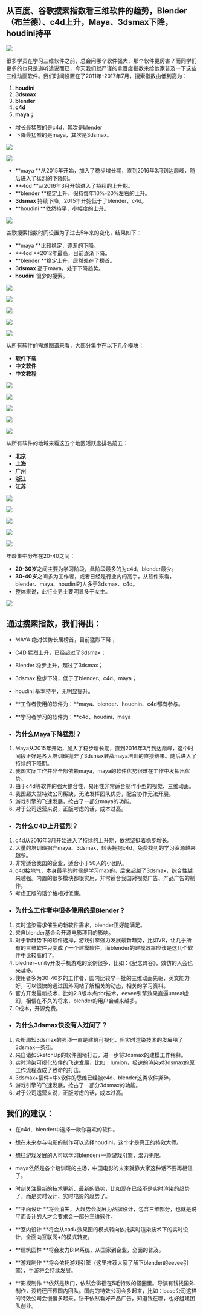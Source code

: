 

从百度、谷歌搜索指数看三维软件的趋势，Blender（布兰德）、c4d上升，Maya、3dsmax下降，houdini持平
-------------------------------------------------------------

![](http://www.bgteach.com/files/default/2017/07-09/023142e6baea872932.jpg)

很多学员在学习三维软件之前，总会问哪个软件强大，那个软件更厉害？而同学们更多的也只是道听途说而已，今天我们就严谨的拿百度指数来给他家普及一下这些三维动画软件。我们时间设置在了2011年-2017年7月，搜索指数由低到高为：

1.  **houdini**
2.  **3dsmax**
3.  **blender**
4.  **c4d**
5.  **maya；**

*   增长最猛烈的是c4d，其次是blender
*   下降最猛烈的是maya，其次是3dsmax。

![](http://www.bgteach.com/files/default/2017/07-05/150408872663265553.jpeg)

![](http://www.bgteach.com/files/default/2017/07-05/1504099454ca828573.jpeg)[![]()](http://www.bgteach.com/files/default/2017/07-09/023142e6baea872932.jpg)

*   **maya **从2015年开始，加入了稳步增长期，直到2016年3月到达巅峰，随后进入了猛烈的下降期。
*   **4cd **从2016年3月开始进入了持续的上升期。
*   **blender **稳定上升，保持每年10%-20%左右的上升。
*   **3dsmax** 持续下降，2015年开始低于了blender、c4d。
*   **houdini **依然持平，小幅度的上升。

![](http://www.bgteach.com/files/default/2017/07-09/021558e1fbef545038.jpeg)

谷歌搜索指数时间设置为了过去5年来的变化，结果如下：

*   **maya **比较稳定，逐渐的下降。
*   **4cd **2012年最高，目前逐渐下降。
*   **blender **稳定上升，居然处在了榜首。
*   **3dsmax** 高于maya，处于下降趋势。
*   **houdini** 很少的搜索。

![](http://www.bgteach.com/files/default/2017/07-05/1504099aa65d916975.jpeg)

![](http://www.bgteach.com/files/default/2017/07-05/150410a166fc851295.jpeg)

![](http://www.bgteach.com/files/default/2017/07-05/150410a7a405170746.jpeg)

![](http://www.bgteach.com/files/default/2017/07-05/150410ad6146454154.jpeg)

![](http://www.bgteach.com/files/default/2017/07-05/150411b669b9783338.jpeg)

从所有软件的需求图谱来看，大部分集中在以下几个模块：

*   **软件下载**
*   **中文软件**
*   **中文教程**

![](http://www.bgteach.com/files/default/2017/07-05/150412c3986f019577.jpeg)

![](http://www.bgteach.com/files/default/2017/07-05/150412cc4437674317.jpeg)

![](http://www.bgteach.com/files/default/2017/07-05/150413d6151b091994.jpeg)

![](http://www.bgteach.com/files/default/2017/07-05/150442a309d4917932.jpeg)

![](http://www.bgteach.com/files/default/2017/07-05/150442ac2572653321.jpeg)

从所有软件的地域来看这五个地区活跃度排名前五：

*   **北京**
*   **上海**
*   **广州**
*   **浙江**
*   **江苏**

![](http://www.bgteach.com/files/default/2017/07-05/150443b336ed139547.jpeg)

![](http://www.bgteach.com/files/default/2017/07-05/150443ba82a5715515.jpeg)

![](http://www.bgteach.com/files/default/2017/07-05/150444c20f05158830.jpeg)

![](http://www.bgteach.com/files/default/2017/07-05/150444c8eb8b368432.jpeg)

![](http://www.bgteach.com/files/default/2017/07-05/150445d10a6b956623.jpeg)

年龄集中分布在20-40之间：

*   **20-30岁**之间主要为学习阶段，此阶段最多的为c4d，blender最少。
*   **30-40岁**之间多为工作者，或者已经是行业内的高手，从软件来看，blender、maya、houdini的人多于3dsmax、c4d。
*   整体来说，此行业男士要明显多于女生。

![](http://www.bgteach.com/files/default/2017/07-05/150445d5c3d8420108.jpeg)

**通过搜索指数，我们得出：**
----------------

* MAYA 绝对优势长居榜首，目前猛烈下降；
* C4D 猛烈上升，已经超过了3dsmax；
* Blender 稳步上升，超过了3dsmax；
* 3dsmax 稳步下降，低于了blender、c4d、maya；
* houdini 基本持平，无明显提升。
* **工作者使用的软件为：**maya、blender、houdnin、c4d都有参与。
* **学习者学习的软件为：**c4d、houdini、maya

* ### **为什么Maya下降猛烈？**


1.  Maya从2015年开始，加入了稳步增长期，直到2016年3月到达巅峰，这个时间段正好是各大培训班抛弃了3dsmax转战maya培训的直接结果。随后进入了持续的下降期。
2.  我国实际工作并非全部依赖maya，maya的软件优势很难在工作中发挥出优势。
3.  由于c4d等软件的强大整合性，易用性非常适合制作小型的视觉、三维动画。
4.  我国超大型特效公司稀缺，无法发挥团队优势，配合协作无法开展。
5.  游戏引擎的飞速发展，抢占了一部分maya的功能。
6.  对于公司运营来说，正版考虑的话，成本过高。

* ### **为什么C4D上升猛烈？**


1.  c4d从2016年3月开始进入了持续的上升期，依然坚挺着稳步增长。
2.  大量的培训班摒弃maya、3dsmax，转头拥抱c4d，免费找到的学习资源越来越多。
3.  非常适合我国的企业，适合小于50人的小团队。
4.  c4d接地气，本身最早的时候是学习max的，后来超越了3dsmax，综合性越来越强。内置的很多模块都很实用，非常适合我国对视觉广告、产品广告的制作。
5.  考虑正版的话价格相对低廉。

* ### **为什么工作者中很多使用的是Blender？**


1.  实时渲染需求催生的新软件需求，blender正好能满足。
2.  来自blender基金会开源电影项目的影响。
3.  对于新趋势下的软件选择，游戏引擎强力发展最新趋势，比如VR，让几乎所有的三维软件只变成了一个建模软件，而blender的建模效率应该是这几个软件中比较高的了。
4.  bledner+unity开发手机游戏的案例很多，比如：《纪念碑谷》，效仿的人会也来越多。
5.  使用者多为30-40岁的工作者，国内比较早一批的三维动画先驱，英文能力好，可以很快的通过国外网站了解相关的动态，相关的学习资料。
6.  官方开发最新技术，比如2.8版本点pbr技术，eevee引擎效果直逼unreal虚幻，相信在不久的将来，blender的用户会越来越多。
7.  0成本，开源免费。

* ### **为什么3dsmax快没有人过问了？**


1.  众所周知3dsmax的强项一直是建筑可视化，但实时渲染技术的发展甩了3dsmax一条街。
2.  来自诸如SketchUp的软件围堵打击，进一步将3dsmax的建模工作稀释。
3.  实时渲染可视化软件的飞速发展，比如：lumion，极速的渲染对3dsmax的原工作流程造成了致命的打击。
4.  3dsmax+插件=牛x软件的思维已经被c4d、blender这类软件撕碎。
5.  游戏引擎的飞速发展，抢占了一部分3dsmax的功能。
6.  对于公司运营来说，正版考虑的话，成本过高。

**我们的建议：**
----------

*   在c4d、blender中选择一款你喜欢的软件。
*   想在未来参与电影的制作可以选择houdini，这个才是真正的特效大师。
*   想往游戏发展的人可以学习blender+一款游戏引擎，潜力无限。
*   maya依然是各个培训班的主场，中国电影的未来就靠大家这种话不要再相信了。

*   时刻关注最新的技术更新、最新的趋势，比如现在已经不是实时渲染的趋势了，而是实时设计、实时电影的趋势了。

*   **平面设计 **将会消失，大趋势会发展为品牌设计，包含三维部分，也就是说平面设计的人才会要求会一部分三维软件。
*   **室内设计 **将会从cad+效果图的模式转向依托实时渲染技术下的实时设计，全面向互联网+的模式转变。
*   **建筑园林 **将会发力BIM系统，从国家到企业，全面的普及。
*   **游戏制作 **将会依托游戏引擎（这里推荐大家了解下blender的eevee引擎），手游将会持续发展。
*   **影视制作 **依然是热门，依然会徘徊在5毛特效的怪圈里。导演有钱找国外制作，没钱还压榨国内团队。国内的特效公司会多起来，比如：base公司这样的特效公司会慢慢多起来。饼干依然看好产品广告，知道钱在哪，也好组建团队创业。